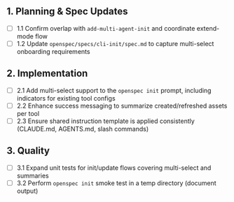 ## 1. Planning & Spec Updates
- [ ] 1.1 Confirm overlap with `add-multi-agent-init` and coordinate extend-mode flow
- [ ] 1.2 Update `openspec/specs/cli-init/spec.md` to capture multi-select onboarding requirements

## 2. Implementation
- [ ] 2.1 Add multi-select support to the `openspec init` prompt, including indicators for existing tool configs
- [ ] 2.2 Enhance success messaging to summarize created/refreshed assets per tool
- [ ] 2.3 Ensure shared instruction template is applied consistently (CLAUDE.md, AGENTS.md, slash commands)

## 3. Quality
- [ ] 3.1 Expand unit tests for init/update flows covering multi-select and summaries
- [ ] 3.2 Perform `openspec init` smoke test in a temp directory (document output)

